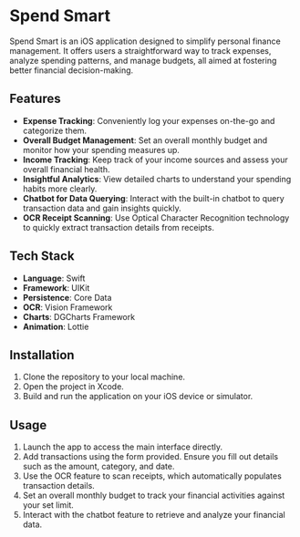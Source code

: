 # Spend Smart

Spend Smart is an iOS application designed to simplify personal finance management. It offers users a straightforward way to track expenses, analyze spending patterns, and manage budgets, all aimed at fostering better financial decision-making.

## Features

- **Expense Tracking**: Conveniently log your expenses on-the-go and categorize them.
- **Overall Budget Management**: Set an overall monthly budget and monitor how your spending measures up.
- **Income Tracking**: Keep track of your income sources and assess your overall financial health.
- **Insightful Analytics**: View detailed charts to understand your spending habits more clearly.
- **Chatbot for Data Querying**: Interact with the built-in chatbot to query transaction data and gain insights quickly.
- **OCR Receipt Scanning**: Use Optical Character Recognition technology to quickly extract transaction details from receipts.

## Tech Stack

- **Language**: Swift
- **Framework**: UIKit
- **Persistence**: Core Data
- **OCR**: Vision Framework
- **Charts**: DGCharts Framework
- **Animation**: Lottie

## Installation

1. Clone the repository to your local machine.
2. Open the project in Xcode.
3. Build and run the application on your iOS device or simulator.

## Usage

1. Launch the app to access the main interface directly.
2. Add transactions using the form provided. Ensure you fill out details such as the amount, category, and date.
3. Use the OCR feature to scan receipts, which automatically populates transaction details.
4. Set an overall monthly budget to track your financial activities against your set limit.
5. Interact with the chatbot feature to retrieve and analyze your financial data.

